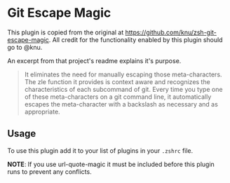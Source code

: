# Git Escape Magic

This plugin is copied from the original at
https://github.com/knu/zsh-git-escape-magic. All credit for the
functionality enabled by this plugin should go to @knu.

An excerpt from that project's readme explains it's purpose.

> It eliminates the need for manually escaping those meta-characters. The zle function it provides is context aware and recognizes the characteristics of each subcommand of git. Every time you type one of these meta-characters on a git command line, it automatically escapes the meta-character with a backslash as necessary and as appropriate.

## Usage

To use this plugin add it to your list of plugins in your `.zshrc` file.

**NOTE**: If you use url-quote-magic it must be included before this
plugin runs to prevent any conflicts.
